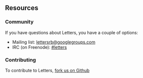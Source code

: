 Resources
---------

### Community ###

If you have questions about Letters, you have a couple of options:

- Mailing list: [lettersrb@googlegroups.com](https://groups.google.com/forum/#!forum/lettersrb)
- IRC (on Freenode): [#letters](irc://irc.freenode.net/letters)

### Contributing ###

To contribute to Letters, [fork us on Github](http://github.com/davejacobs/letters)
